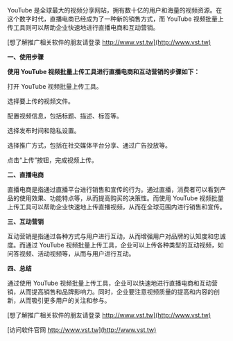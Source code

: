 YouTube 是全球最大的视频分享网站，拥有数十亿的用户和海量的视频资源。在这个数字时代，直播电商已经成为了一种新的销售方式，而 YouTube 视频批量上传工具则可以帮助企业快速地进行直播电商和互动营销。

[想了解推广相关软件的朋友请登录 http://www.vst.tw](http://www.vst.tw)

**一、使用步骤**

**使用 YouTube 视频批量上传工具进行直播电商和互动营销的步骤如下：**

打开 YouTube 视频批量上传工具。

选择要上传的视频文件。

配置视频信息，包括标题、描述、标签等。

选择发布时间和隐私设置。

选择推广方式，包括在社交媒体平台分享、通过广告投放等。

点击“上传”按钮，完成视频上传。

**二、直播电商**

直播电商是指通过直播平台进行销售和宣传的行为。通过直播，消费者可以看到产品的使用效果、功能特点等，从而提高购买的决策性。而使用 YouTube 视频批量上传工具可以帮助企业快速地上传直播视频，从而在全球范围内进行销售和宣传。

**三、互动营销**

互动营销是指通过各种方式与用户进行互动，从而增强用户对品牌的认知度和忠诚度。而通过 YouTube 视频批量上传工具，企业可以上传各种类型的互动视频，如问答视频、活动视频等，从而与用户进行互动。

**四、总结**

通过使用 YouTube 视频批量上传工具，企业可以快速地进行直播电商和互动营销，从而提高销售和品牌影响力。同时，企业要注意视频质量的提高和内容的创新，从而吸引更多用户的关注和参与。

[想了解推广相关软件的朋友请登录 http://www.vst.tw](http://www.vst.tw)


[访问软件官网 http://www.vst.tw](http://www.vst.tw)
